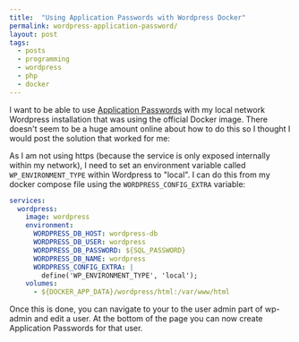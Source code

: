 ```yaml
---
title:  "Using Application Passwords with Wordpress Docker" 
permalink: wordpress-application-password/
layout: post
tags: 
  - posts
  - programming
  - wordpress
  - php
  - docker
---
```


I want to be able to use [Application Passwords](https://developer.wordpress.org/rest-api/using-the-rest-api/authentication/#basic-authentication-with-application-passwords) with my local network Wordpress installation that was using the official Docker image. There doesn't seem to be a huge amount online about how to do this so I thought I would post the solution that worked for me:

As I am not using https (because the service is only exposed internally within my network), I need to set an environment variable called `WP_ENVIRONMENT_TYPE` within Wordpress to "local". I can do this from my docker compose file using the `WORDPRESS_CONFIG_EXTRA` variable:

```yaml
services:
  wordpress:
    image: wordpress
    environment:
      WORDPRESS_DB_HOST: wordpress-db
      WORDPRESS_DB_USER: wordpress
      WORDPRESS_DB_PASSWORD: ${SQL_PASSWORD}
      WORDPRESS_DB_NAME: wordpress
      WORDPRESS_CONFIG_EXTRA: |
        define('WP_ENVIRONMENT_TYPE', 'local');
    volumes:
      - ${DOCKER_APP_DATA}/wordpress/html:/var/www/html
```

Once this is done, you can navigate to your to the user admin part of wp-admin and edit a user. At the bottom of the page you can now create Application Passwords for that user.